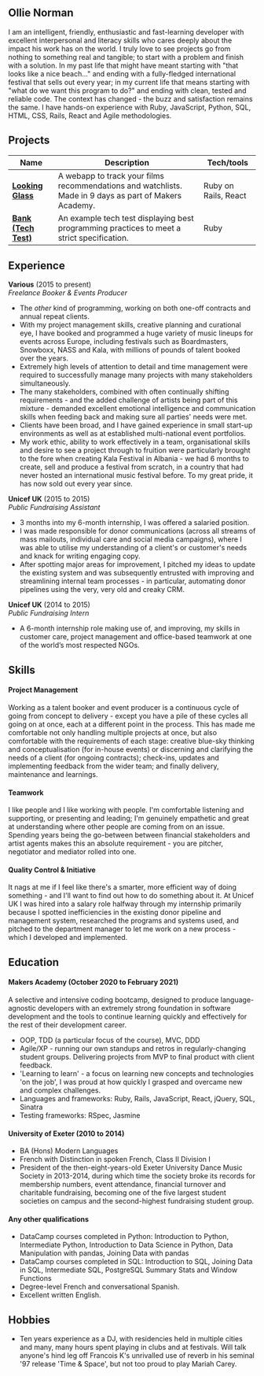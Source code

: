 ## Ollie Norman

I am an intelligent, friendly, enthusiastic and fast-learning developer with excellent interpersonal and literacy skills who cares deeply about the impact his work has on the world. I truly love to see projects go from nothing to something real and tangible; to start with a problem and finish with a solution. In my past life that might have meant starting with "that looks like a nice beach..." and ending with a fully-fledged international festival that sells out every year; in my current life that means starting with "what do we want this program to do?" and ending with clean, tested and reliable code. The context has changed - the buzz and satisfaction remains the same. I have hands-on experience with Ruby, JavaScript, Python, SQL, HTML, CSS, Rails, React and Agile methodologies.

## Projects

| Name                         | Description       | Tech/tools        |
| ---------------------------- | ----------------- | ----------------- |
| **[Looking Glass](https://github.com/chrismabdo/looking_glass_final_project)** | A webapp to track your films recommendations and watchlists. Made in 9 days as part of Makers Academy.| Ruby on Rails, React |
| **[Bank (Tech Test)](https://github.com/ollienorman/bank-tech-test)** | An example tech test displaying best programming practices to meet a strict specification. | Ruby |

## Experience

**Various** (2015 to present)  
_Freelance Booker & Events Producer_

- The _other_ kind of programming, working on both one-off contracts and annual repeat clients. 
- With my project management skills, creative planning and curational eye, I have booked and programmed a huge variety of music lineups for events across Europe, including festivals such as Boardmasters, Snowboxx, NASS and Kala, with millions of pounds of talent booked over the years. 
- Extremely high levels of attention to detail and time management were required to successfully manage many projects with many stakeholders simultaneously.
- The many stakeholders, combined with often continually shifting requirements - and the added challenge of artists being part of this mixture - demanded excellent emotional intelligence and communication skills when feeding back and making sure all parties' needs were met.
- Clients have been broad, and I have gained experience in small start-up environments as well as at established multi-national event portfolios. 
- My work ethic, ability to work effectively in a team, organisational skills and desire to see a project through to fruition were particularly brought to the fore when creating Kala Festival in Albania - we had 6 months to create, sell and produce a festival from scratch, in a country that had never hosted an international music festival before. To my great pride, it has now sold out every year since.

**Unicef UK** (2015 to 2015)  
_Public Fundraising Assistant_

- 3 months into my 6-month internship, I was offered a salaried position. 
- I was made responsible for donor communications (across all streams of mass mailouts, individual care and social media campaigns), where I was able to utilise my understanding of a client's or customer's needs and knack for writing engaging copy.
- After spotting major areas for improvement, I pitched my ideas to update the existing system and was subsequently entrusted with improving and streamlining internal team processes - in particular, automating donor pipelines using the very, very old and creaky CRM.

**Unicef UK** (2014 to 2015)  
_Public Fundraising Intern_

- A 6-month internship role making use of, and improving, my skills in customer care, project management and office-based teamwork at one of the world’s most respected NGOs.

## Skills

#### Project Management

Working as a talent booker and event producer is a continuous cycle of going from concept to delivery - except you have a pile of these cycles all going on at once, each at a different point in the process. This has made me comfortable not only handling multiple projects at once, but also comfortable with the requirements of each stage: creative blue-sky thinking and conceptualisation (for in-house events) or discerning and clarifying the needs of a client (for ongoing contracts); check-ins, updates and implementing feedback from the wider team; and finally delivery, maintenance and learnings.

#### Teamwork

I like people and I like working with people. I'm comfortable listening and supporting, or presenting and leading; I'm genuinely empathetic and great at understanding where other people are coming from on an issue. Spending years being the go-between between financial stakeholders and artist agents makes this an absolute requirement - you are pitcher, negotiator and mediator rolled into one. 

#### Quality Control & Initiative

It nags at me if I feel like there's a smarter, more efficient way of doing something - and I'll want to find out how to do something about it. At Unicef UK I was hired into a salary role halfway through my internship primarily because I spotted inefficiencies in the existing donor pipeline and management system, researched the programs and systems used, and pitched to the department manager to let me work on a new process - which I developed and implemented.

## Education

#### Makers Academy (October 2020 to February 2021)

A selective and intensive coding bootcamp, designed to produce language-agnostic developers with an extremely strong foundation in software development and the tools to continue learning quickly and effectively for the rest of their development career.

- OOP, TDD (a particular focus of the course), MVC, DDD
- Agile/XP - running our own standups and retros in regularly-changing student groups. Delivering projects from MVP to final product with client feedback.
- 'Learning to learn' - a focus on learning new concepts and technologies 'on the job', I was proud at how quickly I grasped and overcame new and complex challenges.
- Languages and frameworks: Ruby, Rails, JavaScript, React, jQuery, SQL, Sinatra
- Testing frameworks: RSpec, Jasmine

#### University of Exeter (2010 to 2014)

- BA (Hons) Modern Languages
- French with Distinction in spoken French, Class II Division I
- President of the then-eight-years-old Exeter University Dance Music Society in 2013-2014, during which time the society broke its records for membership numbers, event attendance, financial turnover and charitable fundraising, becoming one of the five largest student societies on campus and the second-highest fundraising student group.

#### Any other qualifications

- DataCamp courses completed in Python: Introduction to Python, Intermediate Python, Introduction to Data Science in Python, Data Manipulation with pandas, Joining Data with pandas
- DataCamp courses completed in SQL: Introduction to SQL, Joining Data in SQL, Intermediate SQL, PostgreSQL Summary Stats and Window Functions
- Degree-level French and conversational Spanish.
- Excellent written English.

## Hobbies

- Ten years experience as a DJ, with residencies held in multiple cities and many, many hours spent playing in clubs and at festivals. Will talk anyone's hind leg off Francois K's unrivalled use of reverb in his seminal '97 release 'Time & Space', but not too proud to play Mariah Carey.

